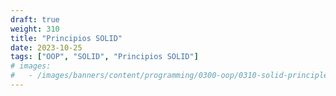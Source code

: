 ```yaml
---
draft: true
weight: 310
title: "Principios SOLID"
date: 2023-10-25
tags: ["OOP", "SOLID", "Principios SOLID"]
# images:
#   - /images/banners/content/programming/0300-oop/0310-solid-principlespng
---
```

